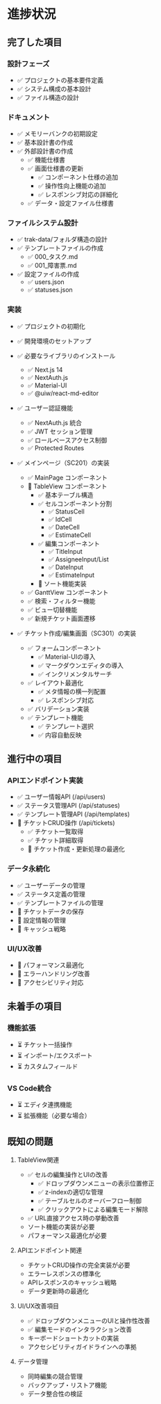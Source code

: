 # 進捗状況

## 完了した項目

### 設計フェーズ
- ✅ プロジェクトの基本要件定義
- ✅ システム構成の基本設計
- ✅ ファイル構造の設計

### ドキュメント
- ✅ メモリーバンクの初期設定
- ✅ 基本設計書の作成
- ✅ 外部設計書の作成
  - ✅ 機能仕様書
  - ✅ 画面仕様書の更新
    - ✅ コンポーネント仕様の追加
    - ✅ 操作性向上機能の追加
    - ✅ レスポンシブ対応の詳細化
  - ✅ データ・設定ファイル仕様書

### ファイルシステム設計
- ✅ trak-data/フォルダ構造の設計
- ✅ テンプレートファイルの作成
  - ✅ 000_タスク.md
  - ✅ 001_障害票.md
- ✅ 設定ファイルの作成
  - ✅ users.json
  - ✅ statuses.json

### 実装
- ✅ プロジェクトの初期化
- ✅ 開発環境のセットアップ
- ✅ 必要なライブラリのインストール
  - ✅ Next.js 14
  - ✅ NextAuth.js
  - ✅ Material-UI
  - ✅ @uiw/react-md-editor

- ✅ ユーザー認証機能
  - ✅ NextAuth.js 統合
  - ✅ JWT セッション管理
  - ✅ ロールベースアクセス制御
  - ✅ Protected Routes

- ✅ メインページ（SC201）の実装
  - ✅ MainPage コンポーネント
  - 🔄 TableView コンポーネント
    - ✅ 基本テーブル構造
    - ✅ セルコンポーネント分割
      - ✅ StatusCell
      - ✅ IdCell
      - ✅ DateCell
      - ✅ EstimateCell
    - ✅ 編集コンポーネント
      - ✅ TitleInput
      - ✅ AssigneeInput/List
      - ✅ DateInput
      - ✅ EstimateInput
    - 🔄 ソート機能実装
  - ✅ GanttView コンポーネント
  - ✅ 検索・フィルター機能
  - ✅ ビュー切替機能
  - ✅ 新規チケット画面遷移

- ✅ チケット作成/編集画面（SC301）の実装
  - ✅ フォームコンポーネント
    - ✅ Material-UIの導入
    - ✅ マークダウンエディタの導入
    - ✅ インクリメンタルサーチ
  - ✅ レイアウト最適化
    - ✅ メタ情報の横一列配置
    - ✅ レスポンシブ対応
  - ✅ バリデーション実装
  - ✅ テンプレート機能
    - ✅ テンプレート選択
    - ✅ 内容自動反映

## 進行中の項目

### APIエンドポイント実装
- ✅ ユーザー情報API (/api/users)
- ✅ ステータス管理API (/api/statuses)
- ✅ テンプレート管理API (/api/templates)
- 🔄 チケットCRUD操作 (/api/tickets)
  - ✅ チケット一覧取得
  - ✅ チケット詳細取得
  - 🔄 チケット作成・更新処理の最適化

### データ永続化
- ✅ ユーザーデータの管理
- ✅ ステータス定義の管理
- ✅ テンプレートファイルの管理
- 🔄 チケットデータの保存
- 🔄 設定情報の管理
- 🔄 キャッシュ戦略

### UI/UX改善
- 🔄 パフォーマンス最適化
- 🔄 エラーハンドリング改善
- 🔄 アクセシビリティ対応

## 未着手の項目

### 機能拡張
- ⏳ チケット一括操作
- ⏳ インポート/エクスポート
- ⏳ カスタムフィールド

### VS Code統合
- ⏳ エディタ連携機能
- ⏳ 拡張機能（必要な場合）

## 既知の問題

1. TableView関連
   - ✅ セルの編集操作とUIの改善
     - ✅ ドロップダウンメニューの表示位置修正
     - ✅ z-indexの適切な管理
     - ✅ テーブルセルのオーバーフロー制御
     - ✅ クリックアウトによる編集モード解除
   - ✅ URL直接アクセス時の挙動改善
   - ソート機能の実装が必要
   - パフォーマンス最適化が必要

2. APIエンドポイント関連
   - チケットCRUD操作の完全実装が必要
   - エラーレスポンスの標準化
   - APIレスポンスのキャッシュ戦略
   - データ更新時の最適化

2. UI/UX改善項目
   - ✅ ドロップダウンメニューのUIと操作性改善
   - ✅ 編集モードのインタラクション改善
   - キーボードショートカットの実装
   - アクセシビリティガイドラインへの準拠

3. データ管理
   - 同時編集の競合管理
   - バックアップ・リストア機能
   - データ整合性の検証

